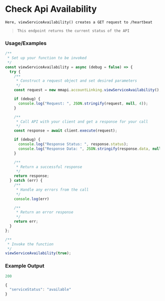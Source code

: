 # Check Api Availability

`Here, viewServiceAvailability() creates a GET request to /heartbeat`

> `This endpoint returns the current status of the API`

### Usage/Examples

```javascript
/**
 * Set up your function to be invoked
 */
const viewServiceAvailability = async (debug = false) => {
  try {
    /**
     * Construct a request object and set desired parameters
     */
    const request = new mmapi.accountLinking.viewServiceAvailability();

    if (debug) {
      console.log("Request: ", JSON.stringify(request, null, 4));
    }

    /**
     * Call API with your client and get a response for your call
     */
    const response = await client.execute(request);

    if (debug) {
      console.log("Response Status: ", response.status);
      console.log("Response Data: ", JSON.stringify(response.data, null, 4));
    }

    /**
     * Return a successful response
     */
    return response;
  } catch (err) {
    /**
     * Handle any errors from the call
     */
    console.log(err)

    /**
     * Return an error response
     */
    return err;
  }
};

/**
 * Invoke the function
 */
viewServiceAvailability(true);
```

### Example Output

```javascript
200

{
  "serviceStatus": "available"
}
```
